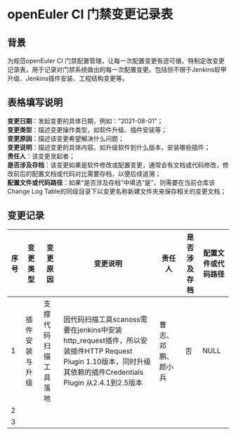 # openEuler CI 门禁变更记录表

## 背景
为规范openEuler CI 门禁配置管理，让每一次配置变更有迹可循，特制定改变更记录表，用于记录对门禁系统做出的每一次配置变更。包括但不限于Jenkins软甲升级、Jenkins插件安装、工程结构变更等。
	

## 表格填写说明

**变更日期**：发起变更的具体日期，例如：“2021-08-01”；  
**变更类型**：描述变更操作类型，如软件升级、插件安装等；  
**变更原因**：描述该变更希望解决什么问题；  
**变更说明**：描述变更的具体内容。如升级软件到什么版本，安装哪些插件；  
**责任人**：该变更发起者；  
**是否涉及存档**：该变更如果是软件修改或配置变更，通常会有文档或代码修改，修改前后的配置文档或代码对比需要存档，以便后续追溯；  
**配置文件或代码路径**：如果“是否涉及存档”中填选“是”，则需要在当前仓库该Change Log Table的同级目录下以变更名称新建文件夹来保存相关的变更文档；  

## 变更记录

|序号|变更类型|变更原因|变更说明|责任人|是否涉及存档|配置文件或代码路径|
|--|--|--|--|--|--|--|
| 1 | 插件安装与升级 |支撑代码扫描工具落地  |因代码扫描工具scanoss需要在jenkins中安装http_request插件，所以安装插件HTTP Request Plugin 1.10版本，同时升级其依赖的插件Credentials Plugin 从2.4.1到2.5版本  |曹志、邓鹏、颜小兵  |否  | NULL |
| 2 |  |  |  |  |  |
| 3 |  |  |  |  |  |
